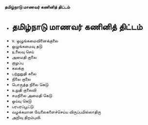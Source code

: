 **தமிழ்நாடு மாணவர் கணினித் திட்டம்**
- # தமிழ்நாடு மாணவர் கணினித் திட்டம்
- v. ஒழுங்கமைவினைக்குலை
- ஒழுங்கமைவு தடு
- உலைவு செய்
- அமைதி குலை
- குழப்பு
- கலக்கு
- பற்றுறுதி கலை
- நிலை குலை
- பொருத்த நிலை கெடு
- உறுதி குலைவி
- சமநிலை அமைதி கெடு
- ஓய்வு கெடு
- பரபரப்பூட்டு
- வழக்கமான வேலைகளைச்செய்ய விருப்பமில்லாதிரு
- அறிவு திறம்புவி.

